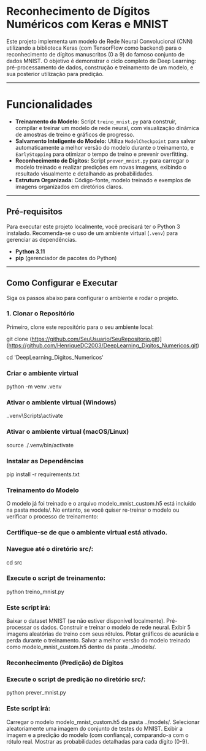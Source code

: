 # Reconhecimento de Dígitos Numéricos com Keras e MNIST

Este projeto implementa um modelo de Rede Neural Convolucional (CNN) utilizando a biblioteca Keras (com TensorFlow como backend) para o reconhecimento de dígitos manuscritos (0 a 9) do famoso conjunto de dados MNIST. O objetivo é demonstrar o ciclo completo de Deep Learning: pré-processamento de dados, construção e treinamento de um modelo, e sua posterior utilização para predição.

---

# Funcionalidades

* **Treinamento do Modelo:** Script `treino_mnist.py` para construir, compilar e treinar um modelo de rede neural, com visualização dinâmica de amostras de treino e gráficos de progresso.
* **Salvamento Inteligente do Modelo:** Utiliza `ModelCheckpoint` para salvar automaticamente a melhor versão do modelo durante o treinamento, e `EarlyStopping` para otimizar o tempo de treino e prevenir overfitting.
* **Reconhecimento de Dígitos:** Script `prever_mnist.py` para carregar o modelo treinado e realizar predições em novas imagens, exibindo o resultado visualmente e detalhando as probabilidades.
* **Estrutura Organizada:** Código-fonte, modelo treinado e exemplos de imagens organizados em diretórios claros.

---

## Pré-requisitos

Para executar este projeto localmente, você precisará ter o Python 3 instalado. Recomenda-se o uso de um ambiente virtual (`.venv`) para gerenciar as dependências.

* **Python 3.11**
* **pip** (gerenciador de pacotes do Python)

---

## Como Configurar e Executar

Siga os passos abaixo para configurar o ambiente e rodar o projeto.

### 1. Clonar o Repositório

Primeiro, clone este repositório para o seu ambiente local:

git clone (https://github.com/SeuUsuario/SeuRepositorio.git)](https://github.com/HenriqueDC2003/DeepLearning_Digitos_Numericos.git)

cd 'DeepLearning_Digitos_Numericos'

### Criar o ambiente virtual
python -m venv .venv

### Ativar o ambiente virtual (Windows)
.\.venv\Scripts\activate

### Ativar o ambiente virtual (macOS/Linux)
source ./.venv/bin/activate

### Instalar as Dependências
pip install -r requirements.txt

### Treinamento do Modelo
O modelo já foi treinado e o arquivo modelo_mnist_custom.h5 está incluído na pasta models/. No entanto, se você quiser re-treinar o modelo ou verificar o processo de treinamento:

### Certifique-se de que o ambiente virtual está ativado.

### Navegue até o diretório src/:
cd src

### Execute o script de treinamento:
python treino_mnist.py

### Este script irá:
Baixar o dataset MNIST (se não estiver disponível localmente).
Pré-processar os dados.
Construir e treinar o modelo de rede neural.
Exibir 5 imagens aleatórias de treino com seus rótulos.
Plotar gráficos de acurácia e perda durante o treinamento.
Salvar a melhor versão do modelo treinado como modelo_mnist_custom.h5 dentro da pasta ../models/.


### Reconhecimento (Predição) de Dígitos

### Execute o script de predição no diretório src/:
python prever_mnist.py

### Este script irá:
Carregar o modelo modelo_mnist_custom.h5 da pasta ../models/.
Selecionar aleatoriamente uma imagem do conjunto de testes do MNIST.
Exibir a imagem e a predição do modelo (com confiança), comparando-a com o rótulo real.
Mostrar as probabilidades detalhadas para cada dígito (0-9).
